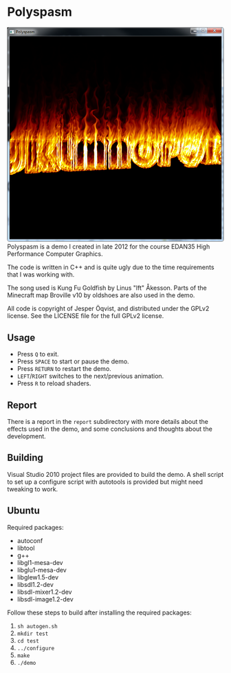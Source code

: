 Polyspasm
=========
![Polyspase](https://github.com/bitzhuwei/Polyspasm/blob/master/Polyspasm.png?raw=true)  
Polyspasm is a demo I created in late 2012 for the course
EDAN35 High Performance Computer Graphics.

The code is written in C++ and is quite ugly due to the time requirements
that I was working with.

The song used is Kung Fu Goldfish by Linus "lft" Åkesson.
Parts of the Minecraft map Broville v10 by oldshoes are also used in the demo.

All code is copyright of Jesper Öqvist, and distributed under the GPLv2 license.
See the LICENSE file for the full GPLv2 license.

Usage
-----

* Press `Q` to exit.
* Press `SPACE` to start or pause the demo.
* Press `RETURN` to restart the demo.
* `LEFT`/`RIGHT` switches to the next/previous animation.
* Press `R` to reload shaders.

Report
------

There is a report in the `report` subdirectory with more details about
the effects used in the demo, and some conclusions and thoughts about the
development.

Building
--------

Visual Studio 2010 project files are provided to build the demo.
A shell script to set up a configure script with autotools is provided but
might need tweaking to work.


Ubuntu
------

Required packages:

* autoconf
* libtool
* g++
* libgl1-mesa-dev
* libglu1-mesa-dev
* libglew1.5-dev
* libsdl1.2-dev
* libsdl-mixer1.2-dev
* libsdl-image1.2-dev

Follow these steps to build after installing the required packages:

1. `sh autogen.sh`
2. `mkdir test`
3. `cd test`
4. `../configure`
5. `make`
6. `./demo`
